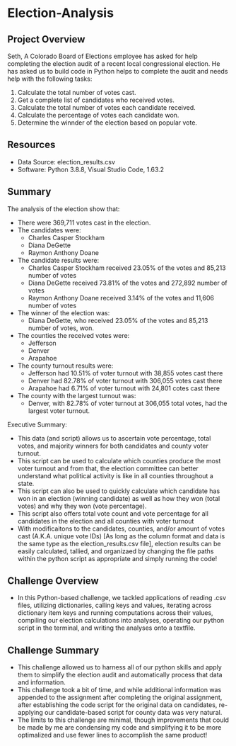 # Election-Analysis

## Project Overview
Seth, A Colorado Board of Elections employee has asked for help completing the election audit of a recent local congressional election. He has asked us to build code in Python helps to complete the audit and needs help with the following tasks:

1. Calculate the total number of votes cast.
2. Get a complete list of candidates who received votes.
3. Calculate the total number of votes each candidate received.
4. Calculate the percentage of votes each candidate won.
5. Determine the winnder of the election based on popular vote.

## Resources
- Data Source: election_results.csv
- Software: Python 3.8.8, Visual Studio Code, 1.63.2

## Summary
The analysis of the election show that:
- There were 369,711 votes cast in the election.
- The candidates were:
    - Charles Casper Stockham
    - Diana DeGette
    - Raymon Anthony Doane
- The candidate results were:
    - Charles Casper Stockham received 23.05% of the votes and 85,213 number of votes
    - Diana DeGette received 73.81% of the votes and 272,892 number of votes
    - Raymon Anthony Doane received 3.14% of the votes and 11,606 number of votes
- The winner of the election was:
    - Diana DeGette, who received 23.05% of the votes and 85,213 number of votes, won.
- The counties the received votes were:
    - Jefferson
    - Denver
    - Arapahoe
- The county turnout results were:
    - Jefferson had 10.51% of voter turnout with 38,855 votes cast there
    - Denver had 82.78% of voter turnout with 306,055 votes cast there
    - Arapahoe had 6.71% of voter turnout with 24,801 cotes cast there
- The county with the largest turnout was:
    - Denver, with 82.78% of voter turnout at 306,055 total votes, had the largest voter turnout.

Executive Summary:
- This data (and script) allows us to ascertain vote percentage, total votes, and majority winners for both candidates and county voter turnout.
- This script can be used to calculate which counties produce the most voter turnout and from that, the election committee can better understand what political activity is like in all counties throughout a state.
- This script can also be used to quickly calculate which candidate has won in an election (winning candidate) as well as how they won  (total votes) and why they won (vote percentage).
- This script also offers total vote count and vote percentage for all candidates in the election and all counties with voter turnout
- With modificaitons to the candidates, counties, and/or amount of votes cast (A.K.A. unique vote IDs) [As long as the column format and data is the same type as the election_results.csv file], election results can be easily calculated, tallied, and organizaed by changing the file paths within the python script as appropriate and simply running the code!


## Challenge Overview
- In this Python-based challenge, we tackled applications of reading .csv files, utilizing dictionaries, calling keys and values, iterating across dictionary item keys and running computations across their values, compiling our election calculations into analyses, operating our python script in the terminal, and writing the analyses onto a textfile.

## Challenge Summary
- This challenge allowed us to harness all of our python skills and apply them to simplify the election audit and automatically process that data and information.
- This challenge took a bit of time, and while additional information was appended to the assignment after completing the original assignment, after establishing the code script for the original data on candidates, re-applying our candidate-based script for county data was very natural.
- The limits to this challenge are minimal, though improvements that could be made by me are condensing my code and simplifying it to be more optimalized and use fewer lines to accomplish the same product!
